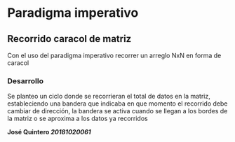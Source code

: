 # Paradigma imperativo 
## Recorrido caracol de matriz
Con el uso del paradigma imperativo recorrer un arreglo NxN en forma de caracol

### Desarrollo
Se planteo un ciclo donde se recorrieran el total de datos en la matriz, estableciendo una bandera que indicaba en que momento el recorrido debe cambiar de dirección, la bandera se activa cuando se llegan a los bordes de la matriz o se aproxima a los datos ya recorridos

**José Quintero
*20181020061***